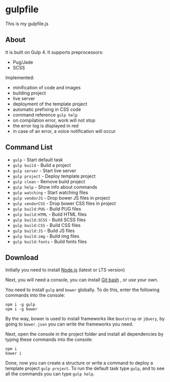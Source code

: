 # gulpfile
This is my gulpfile.js
## About
It is built on Gulp 4. It supports preprocessors:
* Pug/Jade
* SCSS

Implemented:
* minification of code and images
* building project
* live server
* deployment of the template project
* automatic prefixing in CSS code
* command reference `gulp help`
* on compilation error, work will not stop
* the error log is displayed in red
* in case of an error, a voice notification will occur
## Command List
* `gulp` - Start default task 
* `gulp build` - Build a project 
* `gulp server` - Start live server 
* `gulp project` - Deploy template project 
* `gulp clean` - Remove build project 
* `gulp help` - Show info about commands 
* `gulp watching` - Start watching files 
* `gulp vendorJS` - Drop bower JS files in project 
* `gulp vendorCSS` - Drop bower CSS files in project 
* `gulp build:PUG` - Build PUG files 
* `gulp build:HTML` - Build HTML files 
* `gulp build:SCSS` - Build SCSS files 
* `gulp build:CSS` - Build CSS files 
* `gulp build:JS` - Build JS files 
* `gulp build:img` - Build img files 
* `gulp build:fonts` - Build fonts files
## Download
Initially you need to install
[Node.js](https://nodejs.org)
(latest or LTS version)

Next, you will need a console, you can install
[Git bash](https://git-scm.com/download)
, or use your own.

You need to install `gulp` and `bower` globally. To do this, enter the following commands into the console:
```
npm i -g gulp
npm i -g bower
```
By the way, bower is used to install frameworks like `Bootstrap` or `jQuery`, by going to `bower.json` you can write the frameworks you need.

Next, open the console in the project folder and install all dependencies by typing these commands into the console:
```
npm i
bower i
```
Done, now you can create a structure or write a command to deploy a template project `gulp project`. To run the default task type `gulp`, and to see all the commands you can type `gulp help`.
